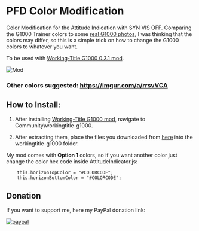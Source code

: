 # PFD Color Modification
Color Modification for the Attitude Indication with SYN VIS OFF. Comparing the G1000 Trainer colors to some [real G1000 photos](https://i.imgur.com/dMx1zCt.jpg), I was thinking that the colors may differ, so this is a simple trick on how to change the G1000 colors to whatever you want.
 
To be used with [Working-Title G1000 0.3.1 mod](https://github.com/Working-Title-MSFS-Mods/fspackages).

![Mod](https://i.imgur.com/0CTneIA.png)

### Other colors suggested: https://imgur.com/a/rrsvVCA

## How to Install:

1. After installing [Working-Title G1000 mod](https://github.com/Working-Title-MSFS-Mods/fspackages), navigate to Community\workingtitle-g1000.

2. After extracting them, place the files you downloaded from [here](https://github.com/guifarias31/msfs_pfd_color_modification/releases) into the workingtitle-g1000 folder.

My mod comes with **Option 1** colors, so if you want another color just change the color hex code inside AttitudeIndicator.js:

        this.horizonTopColor = "#COLORCODE";
        this.horizonBottomColor = "#COLORCODE";

## Donation

If you want to support me, here my PayPal donation link:

[![paypal](https://www.paypalobjects.com/en_US/i/btn/btn_donateCC_LG.gif)](https://www.paypal.com/cgi-bin/webscr?cmd=_s-xclick&hosted_button_id=AAQXMM62KALU6&source=url)
